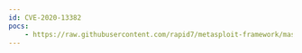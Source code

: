 ```yaml
---
id: CVE-2020-13382
pocs:
    - https://raw.githubusercontent.com/rapid7/metasploit-framework/master/modules/exploits/unix/webapp/opensis_chain_exec.rb
---
```

